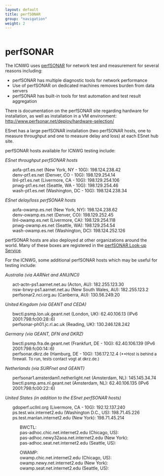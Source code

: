 ```yaml
---
layout: default
title: perfSONAR
group: "navigation"
weight: 2
---
```


<div id="content" class="column">
    <div class="section">
        <a id="main-content"></a>
        <h1 class="title" id="page-title">
            perfSONAR        
        </h1>
        <div class="region region-content">
            <div id="block-system-main" class="block block-system">
                <div class="content">
                    <div id="node-5" class="node node-page node-full clearfix" about="/node/5" typeof="foaf:Document">
                        <span property="dc:title" content="perfSONAR" class="rdf-meta element-hidden"></span><span property="sioc:num_replies" content="0" datatype="xsd:integer" class="rdf-meta element-hidden"></span>
                        <div class="content clearfix">
                            <div class="field field-name-body field-type-text-with-summary field-label-hidden">
                                <div class="field-items">
                                    <div class="field-item even" property="content:encoded">
                                        <p>The ICNWG uses <a href="http://www.perfsonar.net/">perfSONAR</a> for network test and measurement for several reasons including:</p>
                                        <ul>
                                            <li>perfSONAR has multiple diagnostic tools for network performance</li>
                                            <li>Use of perfSONAR on dedicated machines removes burden from data servers</li>
                                            <li>perfSONAR has built-in tools for test automation and test result aggregation</li>
                                        </ul>
                                        <p>There is documentation on the perfSONAR site regarding hardware for installation, as well as installation in a VM environment: <a href="http://www.perfsonar.net/deploy/hardware-selection/">http://www.perfsonar.net/deploy/hardware-selection/</a></p>
                                        <p>ESnet has a large perfSONAR installation (two perfSONAR hosts, one to measure throughput and one to measure delay and loss) at each ESnet hub site.  </p>
                                        <p>perfSONAR hosts available for ICNWG testing include:</p>
                                        <p><em>ESnet throughput perfSONAR hosts</em></p>
                                        <ul>
                                            aofa-pt1.es.net (New York, NY - 10G): 198.124.238.42<br>
                                            denv-pt1.es.net (Denver, CO - 10G): 198.129.254.14<br>
                                            llnl-pt1.es.net (Livermore, CA - 10G): 198.129.254.106<br>
                                            pnwg-pt1.es.net (Seattle, WA - 10G): 198.129.254.46<br>
                                            wash-pt1.es.net (Washington, DC - 10G): 198.124.238.34
                                        </ul>
                                        <p><em>ESnet delay/loss perfSONAR hosts</em></p>
                                        <ul>
                                            aofa-owamp.es.net (New York, NY): 198.124.238.62<br>
                                            denv-owamp.es.net (Denver, CO): 198.129.252.45<br>
                                            llnl-owamp.es.net (Livermore, CA): 198.129.254.118<br>
                                            pnwg-owamp.es.net (Seattle, WA): 198.129.254.54<br>
                                            wash-owamp.es.net (Washington, DC): 198.124.252.126
                                        </ul>
                                        <p>perfSONAR hosts are also deployed at other organizations around the world. Many of these boxes are registered in the <a href="http://stats.es.net/ServicesDirectory/">perfSONAR Look-up Service</a>.</p>
                                        <p>For the ICNWG, some additional perfSONAR hosts which may be useful for testing include:</p>
                                        <p><em>Australia (via AARNet and ANU/NCI)</em></p>
                                        <ul>
                                            act-actn-ps1.aarnet.net.au (Acton, AU): 182.255.123.30<br>
                                            nsw-brwy-ps1.aarnet.net.au (New South Wales, AU): 182.255.123.2<br>
                                            perfsonar2.nci.org.au (Canberra, AU): 130.56.249.20
                                        </ul>
                                        <p><em>United Kingdom (via GEANT and CEDA)</em></p>
                                        <ul>
                                            bwctl.psmp.lon.uk.geant.net (London, UK): 62.40.106.13 (IPv6 2001:798:fc00:28::6)<br>
                                            perfsonar-ph01.jc.rl.ac.uk (Reading, UK): 130.246.128.242
                                        </ul>
                                        <p><em>Germany (via GEANT, DFN and DKRZ)</em> </p>
                                        <ul>
                                            bwctl.psmp.fra.de.geant.net (Frankfurt, DE - 10G): 62.40.106.139 (IPv6 2001:798:fc00:14::6)<br>
                                            perfsonar.dkrz.de (Hamburg, DE - 10G): 136.172.12.4 <span style="font-size: small">(**Host is behind a firewall. To run, tests contact vogt at dkrz.de.)</span>
                                        </ul>
                                        <p><em>Netherlands (via SURFnet and GEANT)</em></p>
                                        <ul>
                                            perfsonar1.amsterdam1.netherlight.net (Amsterdam, NL): 145.145.34.74<br>
                                            bwctl.psmp.ams.nl.geant.net (Amsterdam, NL): 62.40.106.135 (IPv6 2001:798:fc00:22::6)
                                        </ul>
                                        <p><em>United States (in addition to the ESnet perfSONAR hosts)</em></p>
                                        <ul>
                                            gdoperf.ucllnl.org (Livermore, CA - 10G): 192.12.137.240<br>
                                            ps.test.wix.internet2.edu (Washington D.C., US): 198.71.45.226<br>
                                            ps.test.manlan.internet2.edu (New York): 198.71.45.214
                                            <ul>
                                                BWCTL:<br>
                                                pas-adhoc.chic.net.internet2.edu (Chicago, US):<br>
                                                pas-adhoc.newy32aoa.net.internet2.edu (New York):<br>
                                                pas-adhoc.seat.net.internet2.edu (Seattle, US):
                                            </ul>
                                            <ul>
                                                OWAMP:<br>
                                                owamp.chic.net.internet2.edu (Chicago, US):<br>
                                                owamp.newy.net.internet2.edu (New York):<br>
                                                owamp.seat.net.internet2.edu (Seattle, US):
                                            </ul>
                                        </ul>
                                    </div>
                                </div>
                            </div>
                        </div>
                    </div>
                </div>
            </div>
        </div>
    </div>
</div>